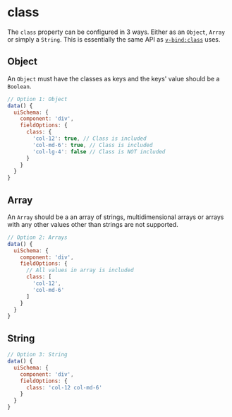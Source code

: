 # class

The `class` property can be configured in 3 ways. Either as an `Object`, `Array` or simply a `String`. This is essentially the same API as [`v-bind:class`](https://vuejs.org/v2/guide/class-and-style.html) uses.

## Object

An `Object` must have the classes as keys and the keys' value should be a `Boolean`.

```js
// Option 1: Object
data() {
  uiSchema: {
    component: 'div',
    fieldOptions: {
      class: {
        'col-12': true, // Class is included
        'col-md-6': true, // Class is included
        'col-lg-4': false // Class is NOT included
      }
    }
  }
}
```

## Array

An `Array` should be a an array of strings, multidimensional arrays or arrays with any other values other than strings are not supported.

```js
// Option 2: Arrays
data() {
  uiSchema: {
    component: 'div',
    fieldOptions: {
      // All values in array is included
      class: [
        'col-12',
        'col-md-6'
      ]
    }
  }
}
```

## String

```js
// Option 3: String
data() {
  uiSchema: {
    component: 'div',
    fieldOptions: {
      class: 'col-12 col-md-6'
    }
  }
}
```
